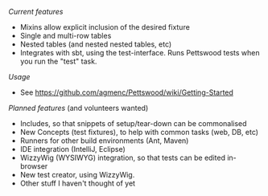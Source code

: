 
*Current features*

* Mixins allow explicit inclusion of the desired fixture
* Single and multi-row tables
* Nested tables (and nested nested tables, etc)
* Integrates with sbt, using the test-interface. Runs Pettswood tests when you run the "test" task.

*Usage*

* See https://github.com/agmenc/Pettswood/wiki/Getting-Started

*Planned features* (and volunteers wanted)

* Includes, so that snippets of setup/tear-down can be commonalised
* New Concepts (test fixtures), to help with common tasks (web, DB, etc)
* Runners for other build environments (Ant, Maven)
* IDE integration (IntelliJ, Eclipse)
* WizzyWig (WYSIWYG) integration, so that tests can be edited in-browser
* New test creator, using WizzyWig.
* Other stuff I haven't thought of yet
